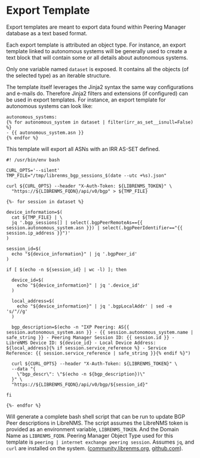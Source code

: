 # Export Template

Export templates are meant to export data found within Peering Manager
database as a text based format.

Each export template is attributed an object type. For instance, an export
template linked to autonomous systems will be generally used to create a text
block that will contain some or all details about autonomous systems.

Only one variable named `dataset` is exposed. It contains all the objects (of
the selected type) as an iterable structure.

The template itself leverages the Jinja2 syntax the same way configurations
and e-mails do. Therefore Jinja2 filters and extensions (if configured) can be
used in export templates. For instance, an export template for autonomous
systems can look like:


```jinja2
autonomous_systems:
{% for autonomous_system in dataset | filter(irr_as_set__isnull=False) %}
- {{ autonomous_system.asn }}
{% endfor %}
```

This template will export all ASNs with an IRR AS-SET defined.

```jinja2
#! /usr/bin/env bash

CURL_OPTS='--silent'
TMP_FILE="/tmp/librenms_bgp_sessions_$(date --utc +%s).json"

curl ${CURL_OPTS} --header "X-Auth-Token: ${LIBRENMS_TOKEN}" \
  "https://${LIBRENMS_FQDN}/api/v0/bgp" > ${TMP_FILE}

{%- for session in dataset %}

device_information=$(
  cat ${TMP_FILE} | \
  jq '.bgp_sessions[] | select(.bgpPeerRemoteAs=={{ session.autonomous_system.asn }}) | select(.bgpPeerIdentifier=="{{ session.ip_address }}")'
)

session_id=$(
  echo "${device_information}" | jq '.bgpPeer_id'
)

if [ $(echo -n ${session_id} | wc -l) ]; then

  device_id=$(
    echo "${device_information}" | jq '.device_id'
  )

  local_address=$(
    echo "${device_information}" | jq '.bgpLocalAddr' | sed -e 's/"//g'
  )

  bgp_description=$(echo -n "IXP Peering: AS{{ session.autonomous_system.asn }} - {{ session.autonomous_system.name | safe_string }} - Peering Manager Session ID: {{ session.id }} - LibreNMS Device ID: ${device_id} - Local Device Address: ${local_address}{% if session.service_reference %} - Service Reference: {{ session.service_reference | safe_string }}{% endif %}")

  curl ${CURL_OPTS} --header "X-Auth-Token: ${LIBRENMS_TOKEN}" \
  --data "{
    \"bgp_descr\": \"$(echo -n ${bgp_description})\"
  }" \
  "https://${LIBRENMS_FQDN}/api/v0/bgp/${session_id}"

fi

{%- endfor %}
```

Will generate a complete bash shell script that can be run to update BGP Peer
descriptions in LibreNMS. The script assumes the LibreNMS token is provided as
an environment variable, `LIBRENMS_TOKEN`. And the Domain Name as
`LIBRENMS_FQDN`. Peering Manager Object Type used for this template is `peering
| internet exchange peering session`. Assumes `jq`, and `curl` are installed on
the system. ([community.librenms.org][0], [github.com][1]).

[0]: https://community.librenms.org/t/bgp-peer-description-on-routing-page-complete/3337
[1]: https://github.com/librenms/librenms/pull/9165
